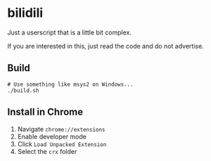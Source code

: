 # bilidili

Just a userscript that is a little bit complex.

If you are interested in this, just read the code and do not advertise.

## Build

```shell
# Use something like msys2 on Windows...
./build.sh
```

## Install in Chrome

1. Navigate `chrome://extensions`
2. Enable developer mode
3. Click `Load Unpacked Extension`
4. Select the `crx` folder
